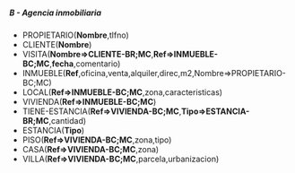 ##### B - Agencia inmobiliaria
- PROPIETARIO(__Nombre__,tlfno)
- CLIENTE(__Nombre__)
- VISITA(__Nombre=>CLIENTE-BR;MC__,__Ref=>INMUEBLE-BC;MC__,__fecha__,comentario)
- INMUEBLE(__Ref__,oficina,venta,alquiler,direc,m2,Nombre=>PROPIETARIO-BC;MC)
- LOCAL(__Ref=>INMUEBLE-BC;MC__,zona,caracteristicas)
- VIVIENDA(__Ref=>INMUEBLE-BC;MC__)
- TIENE-ESTANCIA(__Ref=>VIVIENDA-BC;MC__,__Tipo=>ESTANCIA-BR;MC__,cantidad)
- ESTANCIA(__Tipo__)
- PISO(__Ref=>VIVIENDA-BC;MC__,zona,tipo)
- CASA(__Ref=>VIVIENDA-BC;MC__,zona)
- VILLA(__Ref=>VIVIENDA-BC;MC__,parcela,urbanizacion)